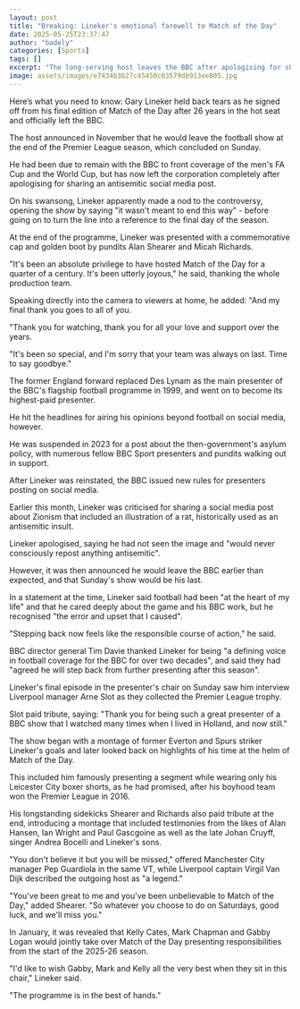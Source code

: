 ```yaml
---
layout: post
title: "Breaking: Lineker's emotional farewell to Match of the Day"
date: 2025-05-25T23:37:47
author: "badely"
categories: [Sports]
tags: []
excerpt: "The long-serving host leaves the BBC after apologising for sharing an antisemitic social media post."
image: assets/images/e7434b3b27c45450c03579db913ee805.jpg
---
```


Here’s what you need to know: Gary Lineker held back tears as he signed off from his final edition of Match of the Day after 26 years in the hot seat and officially left the BBC.

The host announced in November that he would leave the football show at the end of the Premier League season, which concluded on Sunday.

He had been due to remain with the BBC to front coverage of the men's FA Cup and the World Cup, but has now left the corporation completely after apologising for sharing an antisemitic social media post.

On his swansong, Lineker apparently made a nod to the controversy, opening the show by saying "it wasn't meant to end this way" - before going on to turn the line into a reference to the final day of the season.

At the end of the programme, Lineker was presented with a commemorative cap and golden boot by pundits Alan Shearer and Micah Richards.

"It's been an absolute privilege to have hosted Match of the Day for a quarter of a century. It's been utterly joyous," he said, thanking the whole production team.

Speaking directly into the camera to viewers at home, he added: "And my final thank you goes to all of you.

"Thank you for watching, thank you for all your love and support over the years.

"It's been so special, and I'm sorry that your team was always on last. Time to say goodbye."

The former England forward replaced Des Lynam as the main presenter of the BBC's flagship football programme in 1999, and went on to become its highest-paid presenter.

He hit the headlines for airing his opinions beyond football on social media, however.

He was suspended in 2023 for a post about the then-government's asylum policy, with numerous fellow BBC Sport presenters and pundits walking out in support.

After Lineker was reinstated, the BBC issued new rules for presenters posting on social media.

Earlier this month, Lineker was criticised for sharing a social media post about Zionism that included an illustration of a rat, historically used as an antisemitic insult.

Lineker apologised, saying he had not seen the image and "would never consciously repost anything antisemitic".

However, it was then announced he would leave the BBC earlier than expected, and that Sunday's show would be his last.

In a statement at the time, Lineker said football had been "at the heart of my life" and that he cared deeply about the game and his BBC work, but he recognised "the error and upset that I caused". 

"Stepping back now feels like the responsible course of action," he said.

BBC director general Tim Davie thanked Lineker for being "a defining voice in football coverage for the BBC for over two decades", and said they had "agreed he will step back from further presenting after this season".

Lineker's final episode in the presenter's chair on Sunday saw him interview Liverpool manager Arne Slot as they collected the Premier League trophy.

Slot paid tribute, saying: "Thank you for being such a great presenter of a BBC show that I watched many times when I lived in Holland, and now still."

The show began with a montage of former Everton and Spurs striker Lineker's goals and later looked back on highlights of his time at the helm of Match of the Day.

This included him famously presenting a segment while wearing only his Leicester City boxer shorts, as he had promised, after his boyhood team won the Premier League in 2016.

His longstanding sidekicks Shearer and Richards also paid tribute at the end, introducing a montage that included testimonies from the likes of Alan Hansen, Ian Wright and Paul Gascgoine as well as the late Johan Cruyff, singer Andrea Bocelli and Lineker's sons.

"You don't believe it but you will be missed," offered Manchester City manager Pep Guardiola in the same VT, while Liverpool captain Virgil Van Dijk described the outgoing host as "a legend."

"You've been great to me and you've been unbelievable to Match of the Day," added Shearer. "So whatever you choose to do on Saturdays, good luck, and we'll miss you."

In January, it was revealed that Kelly Cates, Mark Chapman and Gabby Logan would jointly take over Match of the Day presenting responsibilities from the start of the 2025-26 season.

"I'd like to wish Gabby, Mark and Kelly all the very best when they sit in this chair," Lineker said.

"The programme is in the best of hands."

